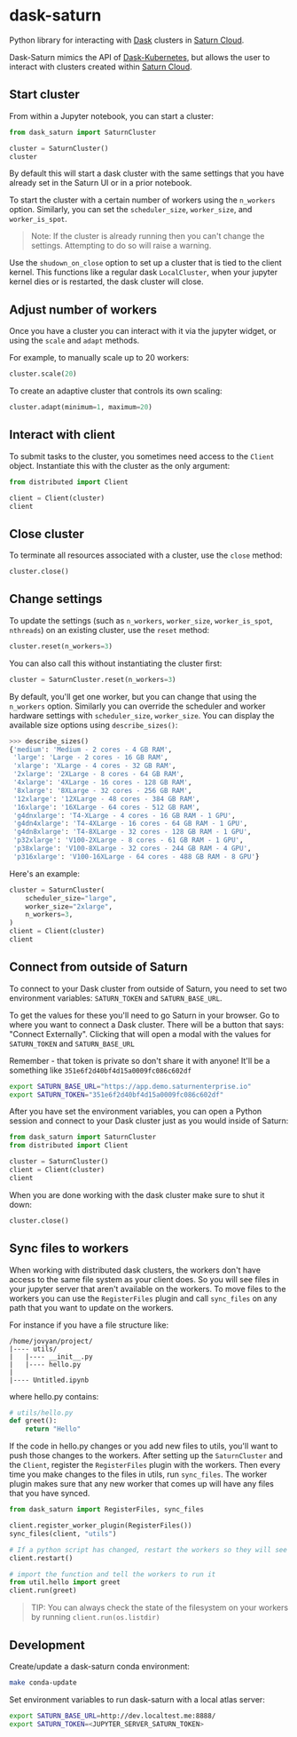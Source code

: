 # dask-saturn
Python library for interacting with [Dask](https://dask.org/) clusters in
[Saturn Cloud](https://www.saturncloud.io/).

Dask-Saturn mimics the API of
[Dask-Kubernetes](https://github.com/dask/dask-kubernetes), but allows the user
to interact with clusters created within
[Saturn Cloud](https://www.saturncloud.io/).

## Start cluster
From within a Jupyter notebook, you can start a cluster:

```python
from dask_saturn import SaturnCluster

cluster = SaturnCluster()
cluster
```

By default this will start a dask cluster with the same settings that you have
already set in the Saturn UI or in a prior notebook.

To start the cluster with a certain number of workers using the `n_workers`
option. Similarly, you can set the `scheduler_size`, `worker_size`, and `worker_is_spot`.

> Note: If the cluster is already running then you can't change the settings.
> Attempting to do so will raise a warning.

Use the `shudown_on_close` option to set up a cluster that is tied to the client
kernel. This functions like a regular dask `LocalCluster`, when your jupyter
kernel dies or is restarted, the dask cluster will close.

## Adjust number of workers
Once you have a cluster you can interact with it via the jupyter
widget, or using the `scale` and `adapt` methods.

For example, to manually scale up to 20 workers:

```python
cluster.scale(20)
```

To create an adaptive cluster that controls its own scaling:

```python
cluster.adapt(minimum=1, maximum=20)
```

## Interact with client
To submit tasks to the cluster, you sometimes need access to the
`Client` object. Instantiate this with the cluster as the only argument:

```python
from distributed import Client

client = Client(cluster)
client
```

## Close cluster

To terminate all resources associated with a cluster, use the
`close` method:

```python
cluster.close()
```

## Change settings

To update the settings (such as `n_workers`, `worker_size`, `worker_is_spot`, `nthreads`) on an existing cluster, use the `reset` method:

```python
cluster.reset(n_workers=3)
```

You can also call this without instantiating the cluster first:

```python
cluster = SaturnCluster.reset(n_workers=3)
```

By default, you'll get one worker, but you can change that using the `n_workers` option. Similarly you can override the scheduler and worker hardware settings with `scheduler_size`, `worker_size`. You can display the available size options using `describe_sizes()`:

```python
>>> describe_sizes()
{'medium': 'Medium - 2 cores - 4 GB RAM',
 'large': 'Large - 2 cores - 16 GB RAM',
 'xlarge': 'XLarge - 4 cores - 32 GB RAM',
 '2xlarge': '2XLarge - 8 cores - 64 GB RAM',
 '4xlarge': '4XLarge - 16 cores - 128 GB RAM',
 '8xlarge': '8XLarge - 32 cores - 256 GB RAM',
 '12xlarge': '12XLarge - 48 cores - 384 GB RAM',
 '16xlarge': '16XLarge - 64 cores - 512 GB RAM',
 'g4dnxlarge': 'T4-XLarge - 4 cores - 16 GB RAM - 1 GPU',
 'g4dn4xlarge': 'T4-4XLarge - 16 cores - 64 GB RAM - 1 GPU',
 'g4dn8xlarge': 'T4-8XLarge - 32 cores - 128 GB RAM - 1 GPU',
 'p32xlarge': 'V100-2XLarge - 8 cores - 61 GB RAM - 1 GPU',
 'p38xlarge': 'V100-8XLarge - 32 cores - 244 GB RAM - 4 GPU',
 'p316xlarge': 'V100-16XLarge - 64 cores - 488 GB RAM - 8 GPU'}
```

Here's an example:

```python
cluster = SaturnCluster(
    scheduler_size="large",
    worker_size="2xlarge",
    n_workers=3,
)
client = Client(cluster)
client
```

## Connect from outside of Saturn

To connect to your Dask cluster from outside of Saturn, you need to set two environment variables: ``SATURN_TOKEN`` and ``SATURN_BASE_URL``.

To get the values for these you'll need to go Saturn in your browser. Go to where you want to connect a Dask cluster. There will be a button that says:
"Connect Externally". Clicking that will open a modal with the values for ``SATURN_TOKEN`` and ``SATURN_BASE_URL``

Remember - that token is private so don't share it with anyone! It'll be a something like `351e6f2d40bf4d15a0009fc086c602df`

```sh
export SATURN_BASE_URL="https://app.demo.saturnenterprise.io"
export SATURN_TOKEN="351e6f2d40bf4d15a0009fc086c602df"
```

After you have set the environment variables, you can open a Python session and connect to your Dask cluster just as you would inside of Saturn:

```python
from dask_saturn import SaturnCluster
from distributed import Client

cluster = SaturnCluster()
client = Client(cluster)
client
```

When you are done working with the dask cluster make sure to shut it down:

```python
cluster.close()
```

## Sync files to workers

When working with distributed dask clusters, the workers don't have access to the same file system as your client does. So you will see files in your jupyter server that aren't available on the workers. To move files to the workers you can use the `RegisterFiles` plugin and call `sync_files` on any path that you want to update on the workers.

For instance if you have a file structure like:
```
/home/jovyan/project/
|---- utils/
|   |---- __init__.py
|   |---- hello.py
|
|---- Untitled.ipynb
```

where hello.py contains:

```python
# utils/hello.py
def greet():
    return "Hello"
```

If the code in hello.py changes or you add new files to utils, you'll want to push those changes to the workers. After setting up the `SaturnCluster` and the `Client`, register the `RegisterFiles` plugin with the workers. Then every time you make changes to the files in utils, run `sync_files`. The worker plugin makes sure that any new worker that comes up will have any files that you have synced.

```python
from dask_saturn import RegisterFiles, sync_files

client.register_worker_plugin(RegisterFiles())
sync_files(client, "utils")

# If a python script has changed, restart the workers so they will see the changes
client.restart()

# import the function and tell the workers to run it
from util.hello import greet
client.run(greet)
```

> TIP: You can always check the state of the filesystem on your workers by running `client.run(os.listdir)`

## Development

Create/update a dask-saturn conda environment:

```sh
make conda-update
```

Set environment variables to run dask-saturn with a local atlas server:

```sh
export SATURN_BASE_URL=http://dev.localtest.me:8888/
export SATURN_TOKEN=<JUPYTER_SERVER_SATURN_TOKEN>
```
